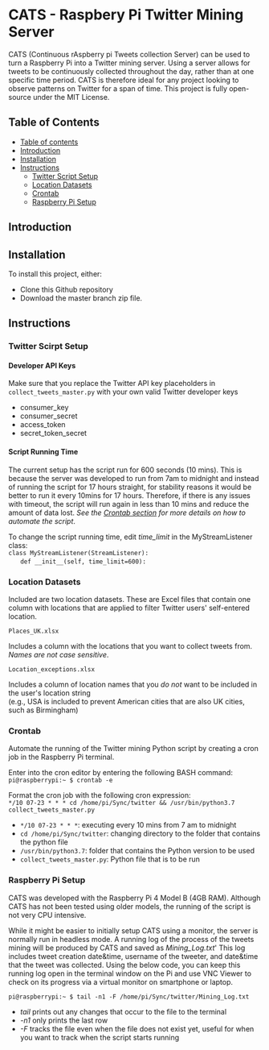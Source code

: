 # CATS - Raspbery Pi Twitter Mining Server
CATS (Continuous rAspberry pi Tweets collection Server) can be used to turn a Raspberry Pi into a Twitter mining server. Using a server allows for tweets to be continuously collected throughout the day, rather than at one specific time period. CATS is therefore ideal for any project looking to observe patterns on Twitter for a span of time. This project is fully open-source under the MIT License.

## Table of Contents ##
<!--ts-->
   * [Table of contents](#table-of-contents)
   * [Introduction](#introduction)
   * [Installation](#installation)
   * [Instructions](#instructions)
      * [Twitter Script Setup](#twitter-script-setup)
      * [Location Datasets](#location-datasets)
      * [Crontab](#crontab)
      * [Raspberry Pi Setup](#raspberry-pi-setup)
<!--te-->

## Introduction ##

## Installation ##
To install this project, either:
* Clone this Github repository 
* Download the master branch zip file.


## Instructions ##

### Twitter Scirpt Setup ###
#### Developer API Keys ####
Make sure that you replace the Twitter API key placeholders in `collect_tweets_master.py` with your own valid Twitter developer keys
* consumer_key
* consumer_secret
* access_token
* secret_token_secret<br />

#### Script Running Time ####
The current setup has the script run for 600 seconds (10 mins). This is because the server was developed to run from 7am to midnight and instead of running the script for 17 hours straight, for stability reasons it would be better to run it every 10mins for 17 hours. Therefore, if there is any issues with timeout, the script will run again in less than 10 mins and reduce the amount of data lost. _See the [Crontab section](#crontab) for more details on how to automate the script_.<br />

To change the script running time, edit _time_limit_ in the MyStreamListener class:<br />
`class MyStreamListener(StreamListener):`<br />
&nbsp;&nbsp;&nbsp;&nbsp;&nbsp;&nbsp;`def __init__(self, time_limit=600):`


### Location Datasets ###
Included are two location datasets. These are Excel files that contain one column with locations that are applied to filter Twitter users' self-entered location.<br />

`Places_UK.xlsx`<br />

Includes a column with the locations that you want to collect tweets from. _Names are not case sensitive_.<br />

`Location_exceptions.xlsx`<br /> 

Includes a column of location names that you _do not_ want to be included in the user's location string<br />
(e.g., USA is included to prevent American cities that are also UK cities, such as Birmingham)

### Crontab ###
Automate the running of the Twitter mining Python script by creating a cron job in the Raspberry Pi terminal.<br />

Enter into the cron editor by entering the following BASH command:<br />
`pi@raspberrypi:~ $ crontab -e`<br />
  
Format the cron job with the following cron expression:<br />
`*/10 07-23 * * * cd /home/pi/Sync/twitter && /usr/bin/python3.7 collect_tweets_master.py`  

* `*/10 07-23 * * *`: executing every 10 mins from 7 am to midnight
* `cd /home/pi/Sync/twitter`: changing directory to the folder that contains the python file
* `/usr/bin/python3.7`: folder that contains the Python version to be used
* `collect_tweets_master.py`: Python file that is to be run

### Raspberry Pi Setup ###
CATS was developed with the Raspberry Pi 4 Model B (4GB RAM). Although CATS has not been tested using older models, the running of the script is not very CPU intensive. <br />

While it might be easier to initially setup CATS using a monitor, the server is normally run in headless mode. A running log of the process of the tweets mining will be produced by CATS and saved as _Mining_Log.txt_' This log includes tweet creation date&time, username of the tweeter, and date&time that the tweet was collected. Using the below code, you can keep this running log open in the terminal window on the Pi and use VNC Viewer to check on its progress via a virtual monitor on smartphone or laptop.<br />

`pi@raspberrypi:~ $ tail -n1 -F /home/pi/Sync/twitter/Mining_Log.txt`
* _tail_ prints out any changes that occur to the file to the terminal 
* _-n1_ only prints the last row
* _-F_ tracks the file even when the file does not exist yet, useful for when you want to track when the script starts running
